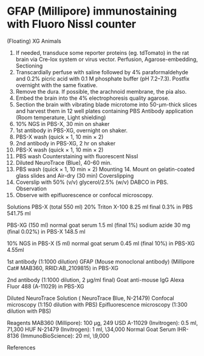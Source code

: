 # GFAP (Millipore) immunostaining with Fluoro Nissl counter
(Floating) XG
Animals
1. If needed, transduce some reporter proteins (eg. tdTomato) in the rat brain via Cre-lox system or virus vector.
Perfusion, Agarose-embedding, Sectioning
2. Transcardially perfuse with saline followed by 4% paraformaldehyde and 0.2% picric acid with 0.1 M phosphate buffer (pH 7.2–7.3). Postfix overnight with the same fixative.
3. Remove the dura. If possible, the arachnoid membrane, the pia also.
4. Embed the brain into the 4% electrophoresis quality agarose.
5. Section the brain with vibrating blade microtome into 50-µm-thick slices and harvest them in 12 well plates containing PBS
Antibody application (Room temperature, Light shielding)
6. 10% NGS in PBS-X, 30 min on shaker
7. 1st antibody in PBS-XG, overnight on shaker.
8. PBS-X wash (quick × 1, 10 min × 2)
9. 2nd antibody in PBS-XG, 2 hr on shaker
10. PBS-X wash (quick × 1, 10 min × 2)
11. PBS wash
Counterstaining with fluorescent Nissl
12. Diluted NeuroTrace (Blue), 40-60 min.
13. PBS wash (quick × 1, 10 min × 2)
Mounting
	14. Mount on gelatin-coated glass slides and Air-dry (30 min)
Coverslipping
15. Coverslip with 50% (v/v) glycerol/2.5% (w/v) DABCO in PBS.
Observation
16. Observe with epifluorescence or confocal microscopy.
 
Solutions
PBS-X (total 550 ml)
	20% Triton X-100		8.25 ml	final 0.3%
		in PBS 541.75 ml

PBS-XG (150 ml)
	normal goat serum		1.5 ml		(final 1%)
	sodium azide		30 mg		(final 0.02%)
		in PBS-X 148.5 ml

10% NGS in PBS-X (5 ml)
	normal goat serum		0.45 ml		(final 10%)
		in PBS-XG 4.55ml

1st antibody (1:1000 dilution)
	GFAP (Mouse monoclonal antibody) (Millipore Cat# MAB360, RRID:AB_2109815)
								in PBS-XG

2nd antibody (1:1000 dilution, 2 µg/ml final)
	Goat anti-mouse IgG Alexa Fluor 488 (A-11029)
									in PBS-XG

Diluted NeuroTrace Solution (	NeuroTrace Blue, N-21479)
	Confocal microscopy (1:150 dilution with PBS)
	Epifluorescence microscopy (1:300 dilution with PBS)
	
Reagents
	MAB360 (Millipore): 100 µg, 249 USD
	A-11029 (Invitrogen): 0.5 ml, 71,300 HUF
	N-21479 (Invitrogen): 1 ml, \34,000
	Normal Goat Serum IHR-8136 (ImmunoBioScience): 20 ml, \9,000

References